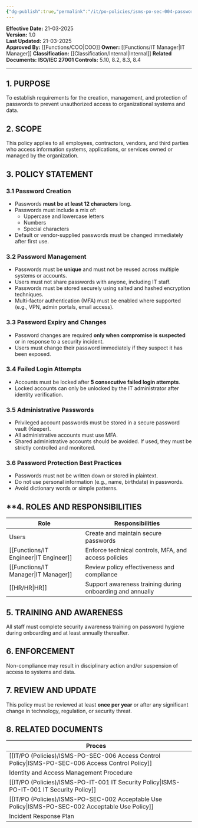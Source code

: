 ```yaml
---
{"dg-publish":true,"permalink":"/it/po-policies/isms-po-sec-004-password-policy/","tags":["policy","password"],"noteIcon":"default"}
---
```


**Effective Date:** 21-03-2025  
**Version:** 1.0  
**Last Updated:** 21-03-2025  
**Approved By:** [[Functions/COO\|COO]]
**Owner:** [[Functions/IT Manager\|IT Manager]]
**Classification:** [[Classification/Internal\|Internal]]
**Related Documents:** 
**ISO/IEC 27001 Controls:** 5.10, 8.2, 8.3, 8.4

---
## **1. PURPOSE**  
To establish requirements for the creation, management, and protection of passwords to prevent unauthorized access to organizational systems and data.
## **2. SCOPE**
This policy applies to all employees, contractors, vendors, and third parties who access information systems, applications, or services owned or managed by the organization.
 
## **3. POLICY STATEMENT** 

 ### 3.1 Password Creation
- Passwords **must be at least 12 characters** long.
- Passwords must include a mix of:
    - Uppercase and lowercase letters
    - Numbers
    - Special characters
- Default or vendor-supplied passwords must be changed immediately after first use.
### 3.2 Password Management
- Passwords must be **unique** and must not be reused across multiple systems or accounts.
- Users must not share passwords with anyone, including IT staff.
- Passwords must be stored securely using salted and hashed encryption techniques.
- Multi-factor authentication (MFA) must be enabled where supported (e.g., VPN, admin portals, email access).
### 3.3 Password Expiry and Changes
- Password changes are required **only when compromise is suspected** or in response to a security incident.
- Users must change their password immediately if they suspect it has been exposed.
### 3.4 Failed Login Attempts
- Accounts must be locked after **5 consecutive failed login attempts**.
- Locked accounts can only be unlocked by the IT administrator after identity verification.
### 3.5 Administrative Passwords
- Privileged account passwords must be stored in a secure password vault (Keeper).
- All administrative accounts must use MFA.
- Shared administrative accounts should be avoided. If used, they must be strictly controlled and monitored.
### 3.6 Password Protection Best Practices
- Passwords must not be written down or stored in plaintext.
- Do not use personal information (e.g., name, birthdate) in passwords.
- Avoid dictionary words or simple patterns.
## **4. ROLES AND RESPONSIBILITIES

| Role            | Responsibilities                                          |
| --------------- | --------------------------------------------------------- |
| Users           | Create and maintain secure passwords                      |
| [[Functions/IT Engineer\|IT Engineer]] | Enforce technical controls, MFA, and access policies      |
| [[Functions/IT Manager\|IT Manager]]  | Review policy effectiveness and compliance                |
| [[HR/HR\|HR]]          | Support awareness training during onboarding and annually |
## **5.  TRAINING AND AWARENESS**
All staff must complete security awareness training on password hygiene during onboarding and at least annually thereafter.
## **6. ENFORCEMENT**
Non-compliance may result in disciplinary action and/or suspension of access to systems and data.
## **7. REVIEW AND UPDATE**
This policy must be reviewed at least **once per year** or after any significant change in technology, regulation, or security threat.
## **8. RELATED DOCUMENTS**

| Proces                                    |     |
| ----------------------------------------- | --- |
| [[IT/PO (Policies)/ISMS-PO-SEC-006 Access Control Policy\|ISMS-PO-SEC-006 Access Control Policy]] |     |
| Identity and Access Management Procedure  |     |
| [[IT/PO (Policies)/ISMS-PO-IT-001 IT Security Policy\|ISMS-PO-IT-001 IT Security Policy]]     |     |
| [[IT/PO (Policies)/ISMS-PO-SEC-002 Acceptable Use Policy\|ISMS-PO-SEC-002 Acceptable Use Policy]] |     |
| Incident Response Plan                    |     |











